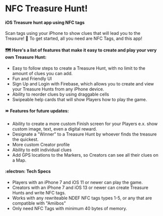 # NFC Treasure Hunt!
#### iOS Treasure hunt app using NFC tags
Scan tags using your iPhone to show clues that will lead you to the Treasure! 💎
To get started, all you need are NFC Tags, and this app!

#### 🗺️ Here's a list of features that make it easy to create and play your very own Treasure Hunt:
* Easy to follow steps to create a Treasure Hunt, with no limit to the amount of clues you can add.
* Fun and Friendly UI
* Sign Up and Login with Firebase, which allows you to create and view your Treasure Hunts from any iPhone device.
* Ability to reorder clues by using draggable cells
* Swipeable help cards that will show Players how to play the game.

#### ⏩ Features for future updates:
* Ability to create a more custom Finish screen for your Players e.x. show custom image, text, even a digital reward.
* Designate a "Winner" to a Treasure Hunt by whoever finds the treasure the quickest.
* More custom Creator profile
* Ability to edit individual clues
* Add GPS locations to the Markers, so Creators can see all their clues on a Map.

#### :electron: Tech Specs
* Players with an iPhone 7 and iOS 11 or newer can play the game.
* Creators with an iPhone 7 and iOS 13 or newer can create Treasure Hunts and write NFC tags.
* Works with any rewriteable NDEF NFC tags types 1-5, or any that are compatible with "Amiibos"
* Only need NFC Tags with minimum 40 bytes of memory.
